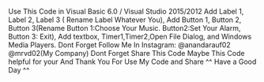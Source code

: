 Use This Code in Visual Basic 6.0 / Visual Studio 2015/2012
Add Label 1, Label 2, Label 3 ( Rename Label Whatever You), Add Button 1, Button 2, Button 3(Rename Button 1:Choose Your Music. Button2:Set Your Alarm, Button 3: Exit), Add textbox, Timer1,Timer2,Open File Dialog, and Windows Media Players.
Dont Forget Follow Me In Instagram: @anandarauf02 @mrvd02(My Company) 
Dont Forget Share This Code
Maybe This Code helpful for your
And Thank You For Use My Code and Share ^^
Have a Good Day ^^